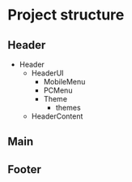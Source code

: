 # Project structure

## Header

- Header 
  - HeaderUI
    - MobileMenu
    - PCMenu
    - Theme
      - themes
  - HeaderContent

## Main

## Footer